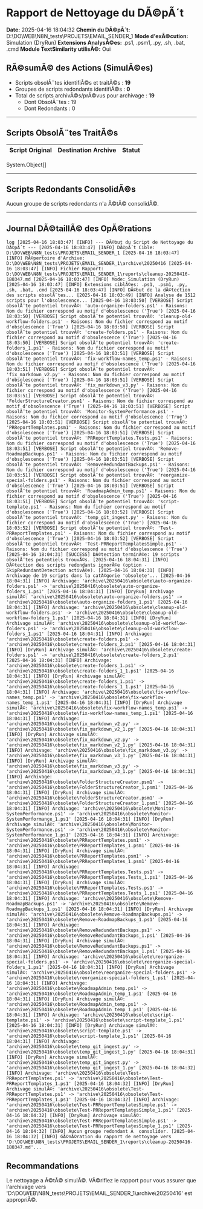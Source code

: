 # Rapport de Nettoyage du DÃ©pÃ´t

**Date:** 2025-04-16 18:04:32
**Chemin du DÃ©pÃ´t:** D:\DO\WEB\N8N_tests\PROJETS\EMAIL_SENDER_1
**Mode d'exÃ©cution:** Simulation (DryRun)
**Extensions AnalysÃ©es:** .ps1, .psm1, .py, .sh, .bat, .cmd
**Module TextSimilarity utilisÃ©:** Oui


## RÃ©sumÃ© des Actions (SimulÃ©es)

- Scripts obsolÃ¨tes identifiÃ©s et traitÃ©s : **19**
- Groupes de scripts redondants identifiÃ©s : **0**
- Total de scripts archivÃ©s/prÃ©vus pour archivage : **19**
  - Dont ObsolÃ¨tes : 19
  - Dont Redondants : 0

---

## Scripts ObsolÃ¨tes TraitÃ©s

| Script Original | Destination Archive | Statut |
|---|---|---|
System.Object[]

---

## Scripts Redondants ConsolidÃ©s

Aucun groupe de scripts redondants n'a Ã©tÃ© consolidÃ©.

---

## Journal DÃ©taillÃ© des OpÃ©rations

`log
[2025-04-16 18:03:47] [INFO] --- DÃ©but du Script de Nettoyage du DÃ©pÃ´t ---
[2025-04-16 18:03:47] [INFO] DÃ©pÃ´t Cible: D:\DO\WEB\N8N_tests\PROJETS\EMAIL_SENDER_1
[2025-04-16 18:03:47] [INFO] RÃ©pertoire d'Archive: D:\DO\WEB\N8N_tests\PROJETS\EMAIL_SENDER_1\archive\20250416
[2025-04-16 18:03:47] [INFO] Fichier Rapport: D:\DO\WEB\N8N_tests\PROJETS\EMAIL_SENDER_1\reports\cleanup-20250416-180347.md
[2025-04-16 18:03:47] [INFO] Mode: Simulation (DryRun)
[2025-04-16 18:03:47] [INFO] Extensions ciblÃ©es: .ps1, .psm1, .py, .sh, .bat, .cmd
[2025-04-16 18:03:47] [INFO] DÃ©but de la dÃ©tection des scripts obsolÃ¨tes...
[2025-04-16 18:03:49] [INFO] Analyse de 1512 scripts pour l'obsolescence...
[2025-04-16 18:03:50] [VERBOSE] Script obsolÃ¨te potentiel trouvÃ©: 'auto-organize-folders.ps1' - Raisons: Nom du fichier correspond au motif d'obsolescence ('True')
[2025-04-16 18:03:50] [VERBOSE] Script obsolÃ¨te potentiel trouvÃ©: 'cleanup-old-workflow-folders.ps1' - Raisons: Nom du fichier correspond au motif d'obsolescence ('True')
[2025-04-16 18:03:50] [VERBOSE] Script obsolÃ¨te potentiel trouvÃ©: 'create-folders.ps1' - Raisons: Nom du fichier correspond au motif d'obsolescence ('True')
[2025-04-16 18:03:50] [VERBOSE] Script obsolÃ¨te potentiel trouvÃ©: 'create-folders_1.ps1' - Raisons: Nom du fichier correspond au motif d'obsolescence ('True')
[2025-04-16 18:03:51] [VERBOSE] Script obsolÃ¨te potentiel trouvÃ©: 'fix-workflow-names_temp.ps1' - Raisons: Nom du fichier correspond au motif d'obsolescence ('True')
[2025-04-16 18:03:51] [VERBOSE] Script obsolÃ¨te potentiel trouvÃ©: 'fix_markdown_v2.py' - Raisons: Nom du fichier correspond au motif d'obsolescence ('True')
[2025-04-16 18:03:51] [VERBOSE] Script obsolÃ¨te potentiel trouvÃ©: 'fix_markdown_v3.py' - Raisons: Nom du fichier correspond au motif d'obsolescence ('True')
[2025-04-16 18:03:51] [VERBOSE] Script obsolÃ¨te potentiel trouvÃ©: 'FolderStructureCreator.psm1' - Raisons: Nom du fichier correspond au motif d'obsolescence ('True')
[2025-04-16 18:03:51] [VERBOSE] Script obsolÃ¨te potentiel trouvÃ©: 'Monitor-SystemPerformance.ps1' - Raisons: Nom du fichier correspond au motif d'obsolescence ('True')
[2025-04-16 18:03:51] [VERBOSE] Script obsolÃ¨te potentiel trouvÃ©: 'PRReportTemplates.psm1' - Raisons: Nom du fichier correspond au motif d'obsolescence ('True')
[2025-04-16 18:03:51] [VERBOSE] Script obsolÃ¨te potentiel trouvÃ©: 'PRReportTemplates.Tests.ps1' - Raisons: Nom du fichier correspond au motif d'obsolescence ('True')
[2025-04-16 18:03:51] [VERBOSE] Script obsolÃ¨te potentiel trouvÃ©: 'Remove-RoadmapBackups.ps1' - Raisons: Nom du fichier correspond au motif d'obsolescence ('True')
[2025-04-16 18:03:51] [VERBOSE] Script obsolÃ¨te potentiel trouvÃ©: 'RemoveRedundantBackups.ps1' - Raisons: Nom du fichier correspond au motif d'obsolescence ('True')
[2025-04-16 18:03:51] [VERBOSE] Script obsolÃ¨te potentiel trouvÃ©: 'reorganize-special-folders.ps1' - Raisons: Nom du fichier correspond au motif d'obsolescence ('True')
[2025-04-16 18:03:51] [VERBOSE] Script obsolÃ¨te potentiel trouvÃ©: 'RoadmapAdmin_temp.ps1' - Raisons: Nom du fichier correspond au motif d'obsolescence ('True')
[2025-04-16 18:03:51] [VERBOSE] Script obsolÃ¨te potentiel trouvÃ©: 'script-template.ps1' - Raisons: Nom du fichier correspond au motif d'obsolescence ('True')
[2025-04-16 18:03:52] [VERBOSE] Script obsolÃ¨te potentiel trouvÃ©: 'temp_git_ingest.py' - Raisons: Nom du fichier correspond au motif d'obsolescence ('True')
[2025-04-16 18:03:52] [VERBOSE] Script obsolÃ¨te potentiel trouvÃ©: 'Test-PRReportTemplates.ps1' - Raisons: Nom du fichier correspond au motif d'obsolescence ('True')
[2025-04-16 18:03:52] [VERBOSE] Script obsolÃ¨te potentiel trouvÃ©: 'Test-PRReportTemplatesSimple.ps1' - Raisons: Nom du fichier correspond au motif d'obsolescence ('True')
[2025-04-16 18:04:31] [SUCCESS] DÃ©tection terminÃ©e: 19 scripts obsolÃ¨tes potentiels trouvÃ©s.
[2025-04-16 18:04:31] [INFO] DÃ©tection des scripts redondants ignorÃ©e (option -SkipRedundantDetection activÃ©e).
[2025-04-16 18:04:31] [INFO] Archivage de 19 scripts dans la catÃ©gorie 'obsolete'...
[2025-04-16 18:04:31] [INFO] Archivage: 'archive\20250416\obsolete\auto-organize-folders.ps1' -> 'archive\20250416\obsolete\auto-organize-folders_1.ps1'
[2025-04-16 18:04:31] [INFO] [DryRun] Archivage simulÃ©: 'archive\20250416\obsolete\auto-organize-folders.ps1' -> 'archive\20250416\obsolete\auto-organize-folders_1.ps1'
[2025-04-16 18:04:31] [INFO] Archivage: 'archive\20250416\obsolete\cleanup-old-workflow-folders.ps1' -> 'archive\20250416\obsolete\cleanup-old-workflow-folders_1.ps1'
[2025-04-16 18:04:31] [INFO] [DryRun] Archivage simulÃ©: 'archive\20250416\obsolete\cleanup-old-workflow-folders.ps1' -> 'archive\20250416\obsolete\cleanup-old-workflow-folders_1.ps1'
[2025-04-16 18:04:31] [INFO] Archivage: 'archive\20250416\obsolete\create-folders.ps1' -> 'archive\20250416\obsolete\create-folders_2.ps1'
[2025-04-16 18:04:31] [INFO] [DryRun] Archivage simulÃ©: 'archive\20250416\obsolete\create-folders.ps1' -> 'archive\20250416\obsolete\create-folders_2.ps1'
[2025-04-16 18:04:31] [INFO] Archivage: 'archive\20250416\obsolete\create-folders_1.ps1' -> 'archive\20250416\obsolete\create-folders_1_1.ps1'
[2025-04-16 18:04:31] [INFO] [DryRun] Archivage simulÃ©: 'archive\20250416\obsolete\create-folders_1.ps1' -> 'archive\20250416\obsolete\create-folders_1_1.ps1'
[2025-04-16 18:04:31] [INFO] Archivage: 'archive\20250416\obsolete\fix-workflow-names_temp.ps1' -> 'archive\20250416\obsolete\fix-workflow-names_temp_1.ps1'
[2025-04-16 18:04:31] [INFO] [DryRun] Archivage simulÃ©: 'archive\20250416\obsolete\fix-workflow-names_temp.ps1' -> 'archive\20250416\obsolete\fix-workflow-names_temp_1.ps1'
[2025-04-16 18:04:31] [INFO] Archivage: 'archive\20250416\obsolete\fix_markdown_v2.py' -> 'archive\20250416\obsolete\fix_markdown_v2_1.py'
[2025-04-16 18:04:31] [INFO] [DryRun] Archivage simulÃ©: 'archive\20250416\obsolete\fix_markdown_v2.py' -> 'archive\20250416\obsolete\fix_markdown_v2_1.py'
[2025-04-16 18:04:31] [INFO] Archivage: 'archive\20250416\obsolete\fix_markdown_v3.py' -> 'archive\20250416\obsolete\fix_markdown_v3_1.py'
[2025-04-16 18:04:31] [INFO] [DryRun] Archivage simulÃ©: 'archive\20250416\obsolete\fix_markdown_v3.py' -> 'archive\20250416\obsolete\fix_markdown_v3_1.py'
[2025-04-16 18:04:31] [INFO] Archivage: 'archive\20250416\obsolete\FolderStructureCreator.psm1' -> 'archive\20250416\obsolete\FolderStructureCreator_1.psm1'
[2025-04-16 18:04:31] [INFO] [DryRun] Archivage simulÃ©: 'archive\20250416\obsolete\FolderStructureCreator.psm1' -> 'archive\20250416\obsolete\FolderStructureCreator_1.psm1'
[2025-04-16 18:04:31] [INFO] Archivage: 'archive\20250416\obsolete\Monitor-SystemPerformance.ps1' -> 'archive\20250416\obsolete\Monitor-SystemPerformance_1.ps1'
[2025-04-16 18:04:31] [INFO] [DryRun] Archivage simulÃ©: 'archive\20250416\obsolete\Monitor-SystemPerformance.ps1' -> 'archive\20250416\obsolete\Monitor-SystemPerformance_1.ps1'
[2025-04-16 18:04:31] [INFO] Archivage: 'archive\20250416\obsolete\PRReportTemplates.psm1' -> 'archive\20250416\obsolete\PRReportTemplates_1.psm1'
[2025-04-16 18:04:31] [INFO] [DryRun] Archivage simulÃ©: 'archive\20250416\obsolete\PRReportTemplates.psm1' -> 'archive\20250416\obsolete\PRReportTemplates_1.psm1'
[2025-04-16 18:04:31] [INFO] Archivage: 'archive\20250416\obsolete\PRReportTemplates.Tests.ps1' -> 'archive\20250416\obsolete\PRReportTemplates.Tests_1.ps1'
[2025-04-16 18:04:31] [INFO] [DryRun] Archivage simulÃ©: 'archive\20250416\obsolete\PRReportTemplates.Tests.ps1' -> 'archive\20250416\obsolete\PRReportTemplates.Tests_1.ps1'
[2025-04-16 18:04:31] [INFO] Archivage: 'archive\20250416\obsolete\Remove-RoadmapBackups.ps1' -> 'archive\20250416\obsolete\Remove-RoadmapBackups_1.ps1'
[2025-04-16 18:04:31] [INFO] [DryRun] Archivage simulÃ©: 'archive\20250416\obsolete\Remove-RoadmapBackups.ps1' -> 'archive\20250416\obsolete\Remove-RoadmapBackups_1.ps1'
[2025-04-16 18:04:31] [INFO] Archivage: 'archive\20250416\obsolete\RemoveRedundantBackups.ps1' -> 'archive\20250416\obsolete\RemoveRedundantBackups_1.ps1'
[2025-04-16 18:04:31] [INFO] [DryRun] Archivage simulÃ©: 'archive\20250416\obsolete\RemoveRedundantBackups.ps1' -> 'archive\20250416\obsolete\RemoveRedundantBackups_1.ps1'
[2025-04-16 18:04:31] [INFO] Archivage: 'archive\20250416\obsolete\reorganize-special-folders.ps1' -> 'archive\20250416\obsolete\reorganize-special-folders_1.ps1'
[2025-04-16 18:04:31] [INFO] [DryRun] Archivage simulÃ©: 'archive\20250416\obsolete\reorganize-special-folders.ps1' -> 'archive\20250416\obsolete\reorganize-special-folders_1.ps1'
[2025-04-16 18:04:31] [INFO] Archivage: 'archive\20250416\obsolete\RoadmapAdmin_temp.ps1' -> 'archive\20250416\obsolete\RoadmapAdmin_temp_1.ps1'
[2025-04-16 18:04:31] [INFO] [DryRun] Archivage simulÃ©: 'archive\20250416\obsolete\RoadmapAdmin_temp.ps1' -> 'archive\20250416\obsolete\RoadmapAdmin_temp_1.ps1'
[2025-04-16 18:04:31] [INFO] Archivage: 'archive\20250416\obsolete\script-template.ps1' -> 'archive\20250416\obsolete\script-template_1.ps1'
[2025-04-16 18:04:31] [INFO] [DryRun] Archivage simulÃ©: 'archive\20250416\obsolete\script-template.ps1' -> 'archive\20250416\obsolete\script-template_1.ps1'
[2025-04-16 18:04:31] [INFO] Archivage: 'archive\20250416\obsolete\temp_git_ingest.py' -> 'archive\20250416\obsolete\temp_git_ingest_1.py'
[2025-04-16 18:04:31] [INFO] [DryRun] Archivage simulÃ©: 'archive\20250416\obsolete\temp_git_ingest.py' -> 'archive\20250416\obsolete\temp_git_ingest_1.py'
[2025-04-16 18:04:32] [INFO] Archivage: 'archive\20250416\obsolete\Test-PRReportTemplates.ps1' -> 'archive\20250416\obsolete\Test-PRReportTemplates_1.ps1'
[2025-04-16 18:04:32] [INFO] [DryRun] Archivage simulÃ©: 'archive\20250416\obsolete\Test-PRReportTemplates.ps1' -> 'archive\20250416\obsolete\Test-PRReportTemplates_1.ps1'
[2025-04-16 18:04:32] [INFO] Archivage: 'archive\20250416\obsolete\Test-PRReportTemplatesSimple.ps1' -> 'archive\20250416\obsolete\Test-PRReportTemplatesSimple_1.ps1'
[2025-04-16 18:04:32] [INFO] [DryRun] Archivage simulÃ©: 'archive\20250416\obsolete\Test-PRReportTemplatesSimple.ps1' -> 'archive\20250416\obsolete\Test-PRReportTemplatesSimple_1.ps1'
[2025-04-16 18:04:32] [INFO] Aucun groupe redondant Ã  consolider.
[2025-04-16 18:04:32] [INFO] GÃ©nÃ©ration du rapport de nettoyage vers 'D:\DO\WEB\N8N_tests\PROJETS\EMAIL_SENDER_1\reports\cleanup-20250416-180347.md'...
`

## Recommandations

Le nettoyage a Ã©tÃ© simulÃ©. VÃ©rifiez le rapport pour vous assurer que l'archivage vers 'D:\DO\WEB\N8N_tests\PROJETS\EMAIL_SENDER_1\archive\20250416' est appropriÃ©.
